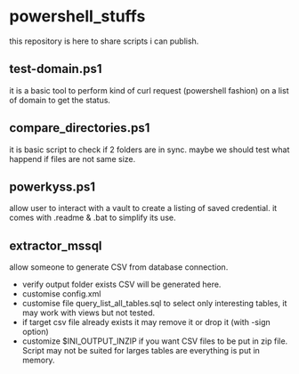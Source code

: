 # powershell_stuffs
this repository is here to share scripts i can publish.

## test-domain.ps1 
it is a basic tool to perform kind of curl request (powershell fashion) on a list of domain to get the status.

## compare_directories.ps1
it is basic script to check if 2 folders are in sync. maybe we should test what happend if files are not same size.

## powerkyss.ps1
allow user to interact with a vault to create a listing of saved credential. it comes with .readme & .bat to simplify its use.


## extractor_mssql
allow someone to generate CSV from database connection.
- verify output folder exists CSV will be generated here.
- customise config.xml
- customise file query_list_all_tables.sql to select only interesting tables, it may work with views but not tested.
- if target csv file already exists it may remove it or drop it (with -sign option)
- customize $INI_OUTPUT_INZIP if you want CSV files to be put in zip file.
Script may not be suited for larges tables are everything is put in memory.
